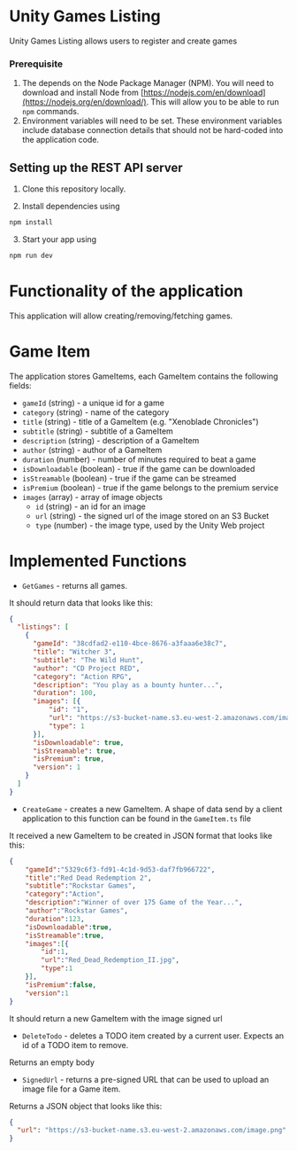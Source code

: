 # Unity Games Listing

Unity Games Listing allows users to register and create games

### Prerequisite
1. The depends on the Node Package Manager (NPM). You will need to download and install Node from [https://nodejs.com/en/download](https://nodejs.org/en/download/). This will allow you to be able to run `npm` commands.
2. Environment variables will need to be set. These environment variables include database connection details that should not be hard-coded into the application code.

## Setting up the REST API server

1. Clone this repository locally.

2. Install dependencies using 

```bash
npm install
```

3. Start your app using

```bash
npm run dev
```


# Functionality of the application

This application will allow creating/removing/fetching games.

# Game Item

The application stores GameItems, each GameItem contains the following fields:

* `gameId` (string) - a unique id for a game
* `category` (string) - name of the category
* `title` (string) - title of a GameItem (e.g. "Xenoblade Chronicles")
* `subtitle` (string) - subtitle of a GameItem
* `description` (string) - description of a GameItem
* `author` (string) - author of a GameItem
* `duration` (number) - number of minutes required to beat a game
* `isDownloadable` (boolean) - true if the game can be downloaded
* `isStreamable` (boolean) - true if the game can be streamed
* `isPremium` (boolean) - true if the game belongs to the premium service
* `images` (array) - array of image objects
  * `id` (string) - an id for an image
  * `url` (string) - the signed url of the image stored on an S3 Bucket
  * `type` (number) - the image type, used by the Unity Web project

# Implemented Functions

* `GetGames` - returns all games.

It should return data that looks like this:

```json
{
  "listings": [
    {
      "gameId": "38cdfad2-e110-4bce-8676-a3faaa6e38c7",
      "title": "Witcher 3",
      "subtitle": "The Wild Hunt",
      "author": "CD Project RED",
      "category": "Action RPG",
      "description": "You play as a bounty hunter...",
      "duration": 100,
      "images": [{
          "id": "1",
          "url": "https://s3-bucket-name.s3.eu-west-2.amazonaws.com/image.png",
          "type": 1
      }],
      "isDownloadable": true,
      "isStreamable": true,
      "isPremium": true,
      "version": 1
    }
  ]
}
```

* `CreateGame` - creates a new GameItem. A shape of data send by a client application to this function can be found in the `GameItem.ts` file

It received a new GameItem to be created in JSON format that looks like this:

```json
{
    "gameId":"5329c6f3-fd91-4c1d-9d53-daf7fb966722",
    "title":"Red Dead Redemption 2",
    "subtitle":"Rockstar Games",
    "category":"Action",
    "description":"Winner of over 175 Game of the Year...",
    "author":"Rockstar Games",
    "duration":123,
    "isDownloadable":true,
    "isStreamable":true,
    "images":[{
        "id":1,
        "url":"Red_Dead_Redemption_II.jpg",
        "type":1
    }],
    "isPremium":false,
    "version":1
}
```

It should return a new GameItem with the image signed url

* `DeleteTodo` - deletes a TODO item created by a current user. Expects an id of a TODO item to remove.

Returns an empty body

* `SignedUrl` - returns a pre-signed URL that can be used to upload an image file for a Game item.

Returns a JSON object that looks like this:

```json
{
  "url": "https://s3-bucket-name.s3.eu-west-2.amazonaws.com/image.png"
}
```
